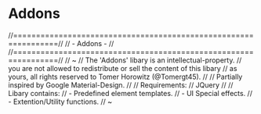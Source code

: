 # Addons
//================================================================//
//                          - Addons -                            //
//================================================================//
// ~
// The 'Addons' libary is an intellectual-property.
// you are not allowed to redistribute or sell the content of this libary
// as yours, all rights reserved to Tomer Horowitz (@Tomergt45).
//
// Partially inspired by Google Material-Design.
//
// Requirements:
// JQuery
//
// Libary contains:
// - Predefined element templates.
// - UI Special effects.
// - Extention/Utility functions.
// ~
